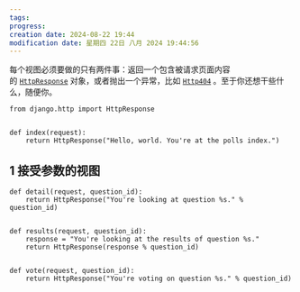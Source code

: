 ```yaml
---
tags: 
progress: 
creation date: 2024-08-22 19:44
modification date: 星期四 22日 八月 2024 19:44:56
---
```

每个视图必须要做的只有两件事：返回一个包含被请求页面内容的 [`HttpResponse`](https://docs.djangoproject.com/zh-hans/5.1/ref/request-response/#django.http.HttpResponse "django.http.HttpResponse") 对象，或者抛出一个异常，比如 [`Http404`](https://docs.djangoproject.com/zh-hans/5.1/topics/http/views/#django.http.Http404 "django.http.Http404") 。至于你还想干些什么，随便你。

```python3 
from django.http import HttpResponse


def index(request):
    return HttpResponse("Hello, world. You're at the polls index.")
```

## 1	接受参数的视图

```python3 
def detail(request, question_id):
    return HttpResponse("You're looking at question %s." % question_id)


def results(request, question_id):
    response = "You're looking at the results of question %s."
    return HttpResponse(response % question_id)


def vote(request, question_id):
    return HttpResponse("You're voting on question %s." % question_id)
```

